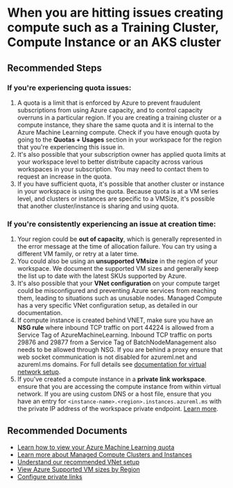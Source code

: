 <properties
    pageTitle="Issues with managing Training clusters or Compute Instance"
    description="Article on issues with Managing Amlcompute and Compute Instance"
    service="microsoft.machinelearning"
    resource="Microsoft.MachineLearningServices/workspaces/computes"
    authors="nishankgu"
    ms.author="nigup"
    selfHelpType="generic"
    articleId="microsoft-machinelearning-amlcompute-manage.md"
    supportTopicIds="32690861"
    productPesIds="16644"
    cloudEnvironments="public, fairfax, mooncake, usnat, ussec"
	ownershipId="AzureML_AzureMachineLearningServices"
/>

# When you are hitting issues creating compute such as a Training Cluster, Compute Instance or an AKS cluster

## **Recommended Steps**

### If you're experiencing quota issues:
1. A quota is a limit that is enforced by Azure to prevent fraudulent subscriptions from using Azure capacity, and to control capacity overruns in a particular region. If you are creating a training cluster or a compute instance, they share the same quota and it is internal to the Azure Machine Learning compute. Check if you have enough quota by going to the **Quotas + Usages** section in your workspace for the region that you're experiencing this issue in.
2. It's also possible that your subscription owner has applied quota limits at your workspace level to better distribute capacity across various workspaces in your subscription. You may need to contact them to request an increase in the quota.
3. If you have sufficient quota, it's possible that another cluster or instance in your workspace is using the quota. Because quota is at a VM series level, and clusters or instances are specific to a VMSize, it's possible that another cluster/instance is sharing and using quota.

### If you're consistently experiencing an issue at creation time:
1. Your region could be **out of capacity**, which is generally represented in the error message at the time of allocation failure. You can try using a different VM family, or retry at a later time.
2. You could also be using an **unsupported VMsize** in the region of your workspace. We document the supported VM sizes and generally keep the list up to date with the latest SKUs supported by Azure.
3. It's also possible that your **VNet configuration** on your compute target could be misconfigured and preventing Azure services from reaching them, leading to situations such as unusable nodes. Managed Compute has a very specific VNet configuration setup, as detailed in our documentation.
4. If compute instance is created behind VNET, make sure you have an **NSG rule** where inbound TCP traffic on port 44224 is allowed from a Service Tag of AzureMachineLearning. Inbound TCP traffic on ports 29876 and 29877 from a Service Tag of BatchNodeManagement also needs to be allowed through NSG. If you are behind a proxy ensure that web socket communication is not disabled for azureml.net and azureml.ms domains. For full details see [documentation for virtual network setup](https://docs.microsoft.com/azure/machine-learning/how-to-secure-training-vnet#compute-instance).
5. If you've created a compute instance in a **private link workspace**. ensure that you are accessing the compute instance from within virtual network. If you are using custom DNS or a host file, ensure that you have an entry for `<instance-name>.<region>.instances.azureml.ms` with the private IP address of the workspace private endpoint. [Learn more](https://docs.microsoft.com/azure/machine-learning/how-to-custom-dns?tabs=azure-portal).

## **Recommended Documents**

* [Learn how to view your Azure Machine Learning quota](https://docs.microsoft.com/azure/machine-learning/how-to-manage-quotas#view-your-usage-and-quotas)
* [Learn more about Managed Compute Clusters and Instances](https://docs.microsoft.com/azure/machine-learning/concept-compute-target)
* [Understand our recommended VNet setup](https://docs.microsoft.com/azure/machine-learning/how-to-secure-training-vnet#compute-instance)
* [View Azure Supported VM sizes by Region](https://azure.microsoft.com/global-infrastructure/services/?products=virtual-machines)
* [Configure private links](https://docs.microsoft.com/azure/machine-learning/how-to-configure-private-link?tabs=python)
